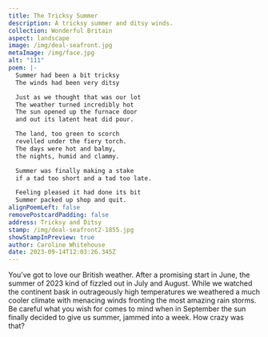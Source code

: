 ```yaml
---
title: The Tricksy Summer
description: A tricksy summer and ditsy winds.
collection: Wonderful Britain
aspect: landscape
image: /img/deal-seafront.jpg
metaImage: /img/face.jpg
alt: "111"
poem: |-
  Summer had been a bit tricksy
  The winds had been very ditsy

  Just as we thought that was our lot
  The weather turned incredibly hot
  The sun opened up the furnace door 
  and out its latent heat did pour.

  The land, too green to scorch
  revelled under the fiery torch.
  The days were hot and balmy,
  the nights, humid and clammy.

  Summer was finally making a stake 
  if a tad too short and a tad too late.

  Feeling pleased it had done its bit
  Summer packed up shop and quit.
alignPoemLeft: false
removePostcardPadding: false
address: Tricksy and Ditsy
stamp: /img/deal-seafront2-1855.jpg
showStampInPreview: true
author: Caroline Whitehouse
date: 2023-09-14T12:03:26.345Z
---
```

You’ve got to love our British weather. After a promising start in June, the summer of 2023 kind of fizzled out in July and August. While we watched the continent bask in outrageously high temperatures we weathered a much cooler climate with menacing winds fronting the most amazing rain storms. Be careful what you wish for comes to mind when in September the sun finally decided to give us summer, jammed into a week. How crazy was that?